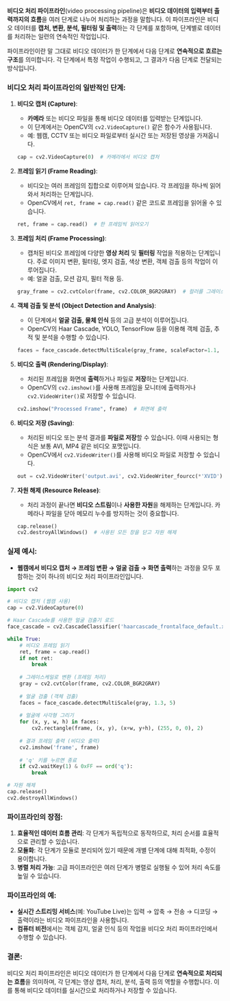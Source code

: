 **비디오 처리 파이프라인**(video processing pipeline)은 **비디오 데이터의 입력부터 출력까지의 흐름**을 여러 단계로 나누어 처리하는 과정을 말합니다. 이 파이프라인은 비디오 데이터를 **캡처, 변환, 분석, 필터링 및 출력**하는 각 단계를 포함하며, 단계별로 데이터를 처리하는 일련의 연속적인 작업입니다.

파이프라인이란 말 그대로 비디오 데이터가 한 단계에서 다음 단계로 **연속적으로 흐르는 구조**를 의미합니다. 각 단계에서 특정 작업이 수행되고, 그 결과가 다음 단계로 전달되는 방식입니다.

### 비디오 처리 파이프라인의 일반적인 단계:

1. **비디오 캡처 (Capture)**:
   - **카메라** 또는 비디오 파일을 통해 비디오 데이터를 입력받는 단계입니다.
   - 이 단계에서는 OpenCV의 `cv2.VideoCapture()` 같은 함수가 사용됩니다.
   - 예: 웹캠, CCTV 또는 비디오 파일로부터 실시간 또는 저장된 영상을 가져옵니다.

   ```python
   cap = cv2.VideoCapture(0)  # 카메라에서 비디오 캡처
   ```

2. **프레임 읽기 (Frame Reading)**:
   - 비디오는 여러 프레임의 집합으로 이루어져 있습니다. 각 프레임을 하나씩 읽어와서 처리하는 단계입니다.
   - OpenCV에서 `ret, frame = cap.read()` 같은 코드로 프레임을 읽어올 수 있습니다.

   ```python
   ret, frame = cap.read()  # 한 프레임씩 읽어오기
   ```

3. **프레임 처리 (Frame Processing)**:
   - 캡처된 비디오 프레임에 다양한 **영상 처리** 및 **필터링** 작업을 적용하는 단계입니다. 주로 이미지 변환, 필터링, 엣지 검출, 색상 변환, 객체 검출 등의 작업이 이루어집니다.
   - 예: 얼굴 검출, 모션 감지, 필터 적용 등.

   ```python
   gray_frame = cv2.cvtColor(frame, cv2.COLOR_BGR2GRAY)  # 컬러를 그레이스케일로 변환
   ```

4. **객체 검출 및 분석 (Object Detection and Analysis)**:
   - 이 단계에서 **얼굴 검출, 물체 인식** 등의 고급 분석이 이루어집니다.
   - OpenCV의 Haar Cascade, YOLO, TensorFlow 등을 이용해 객체 검출, 추적 및 분석을 수행할 수 있습니다.
   
   ```python
   faces = face_cascade.detectMultiScale(gray_frame, scaleFactor=1.1, minNeighbors=5)
   ```

5. **비디오 출력 (Rendering/Display)**:
   - 처리된 프레임을 화면에 **출력**하거나 파일로 **저장**하는 단계입니다.
   - OpenCV의 `cv2.imshow()`를 사용해 프레임을 모니터에 출력하거나 `cv2.VideoWriter()`로 저장할 수 있습니다.

   ```python
   cv2.imshow("Processed Frame", frame)  # 화면에 출력
   ```

6. **비디오 저장 (Saving)**:
   - 처리된 비디오 또는 분석 결과를 **파일로 저장**할 수 있습니다. 이때 사용되는 형식은 보통 AVI, MP4 같은 비디오 포맷입니다.
   - OpenCV에서 `cv2.VideoWriter()`를 사용해 비디오 파일로 저장할 수 있습니다.

   ```python
   out = cv2.VideoWriter('output.avi', cv2.VideoWriter_fourcc(*'XVID'), 20.0, (640, 480))
   ```

7. **자원 해제 (Resource Release)**:
   - 처리 과정이 끝나면 **비디오 스트림**이나 **사용한 자원**을 해제하는 단계입니다. 카메라나 파일을 닫아 메모리 누수를 방지하는 것이 중요합니다.
   
   ```python
   cap.release()
   cv2.destroyAllWindows()  # 사용된 모든 창을 닫고 자원 해제
   ```

### 실제 예시:
- **웹캠에서 비디오 캡처 → 프레임 변환 → 얼굴 검출 → 화면 출력**하는 과정을 모두 포함하는 것이 하나의 비디오 처리 파이프라인입니다.
  
```python
import cv2

# 비디오 캡처 (웹캠 사용)
cap = cv2.VideoCapture(0)

# Haar Cascade를 사용한 얼굴 검출기 로드
face_cascade = cv2.CascadeClassifier('haarcascade_frontalface_default.xml')

while True:
    # 비디오 프레임 읽기
    ret, frame = cap.read()
    if not ret:
        break
    
    # 그레이스케일로 변환 (프레임 처리)
    gray = cv2.cvtColor(frame, cv2.COLOR_BGR2GRAY)
    
    # 얼굴 검출 (객체 검출)
    faces = face_cascade.detectMultiScale(gray, 1.3, 5)
    
    # 얼굴에 사각형 그리기
    for (x, y, w, h) in faces:
        cv2.rectangle(frame, (x, y), (x+w, y+h), (255, 0, 0), 2)
    
    # 결과 프레임 출력 (비디오 출력)
    cv2.imshow('frame', frame)
    
    # 'q' 키를 누르면 종료
    if cv2.waitKey(1) & 0xFF == ord('q'):
        break

# 자원 해제
cap.release()
cv2.destroyAllWindows()
```

### 파이프라인의 장점:
1. **효율적인 데이터 흐름 관리**: 각 단계가 독립적으로 동작하므로, 처리 순서를 효율적으로 관리할 수 있습니다.
2. **모듈화**: 각 단계가 모듈로 분리되어 있기 때문에 개별 단계에 대해 최적화, 수정이 용이합니다.
3. **병렬 처리 가능**: 고급 파이프라인은 여러 단계가 병렬로 실행될 수 있어 처리 속도를 높일 수 있습니다.

### 파이프라인의 예:
- **실시간 스트리밍 서비스**(예: YouTube Live)는 입력 → 압축 → 전송 → 디코딩 → 출력이라는 비디오 파이프라인을 사용합니다.
- **컴퓨터 비전**에서는 객체 감지, 얼굴 인식 등의 작업을 비디오 처리 파이프라인에서 수행할 수 있습니다.

### 결론:
비디오 처리 파이프라인은 비디오 데이터가 한 단계에서 다음 단계로 **연속적으로 처리되는 흐름**을 의미하며, 각 단계는 영상 캡처, 처리, 분석, 출력 등의 역할을 수행합니다. 이를 통해 비디오 데이터를 실시간으로 처리하거나 저장할 수 있습니다.